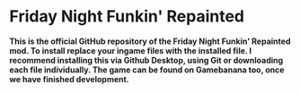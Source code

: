<html>
  <body>
    <h1>Friday Night Funkin' Repainted</h1>
<strong>This is the official GitHub repository of the Friday Night Funkin' Repainted mod.<strong> To install replace your ingame files with the installed file. I recommend installing this via Github Desktop, using Git or downloading each file individually. The game can be found on Gamebanana too, once we have finished development.
  </body>
</html>
